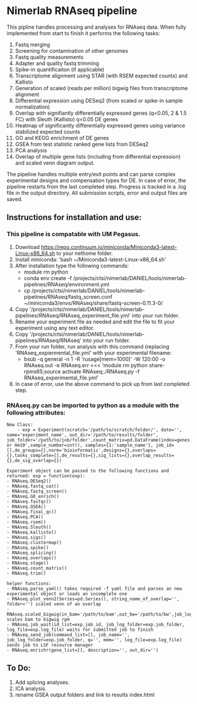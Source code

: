 # Nimerlab RNAseq pipeline

This pipline handles processing and analyses for RNAseq data.  When fully implemented from start to finish it performs the following tasks:
1. Fastq merging
2. Screening for contamination of other genomes
3. Fastq quality measurements
4. Adapter and quality fastq trimming
5. Spike-in quantificaiton (if applicable)
6. Transcriptome alignment using STAR (with RSEM expected counts) and Kallisto
7. Generation of scaled (reads per million) bigwig files from transcriptome alignment
7. Differential expression using DESeq2 (from scaled or spike-in sample normalization)
8. Overlap with signifiantly differentially expressed genes (q<0.05, 2 & 1.5 FC) with Sleuth (Kallisto) q<0.05 DE genes 
9. Heatmap of significantly differentially expressed genes using variance stabilized expected counts
10. GO and KEGG enrichment of DE genes
11. GSEA from test statistic ranked gene lists from DESeq2
12. PCA analysis
13. Overlap of multiple gene lists (including from differential expression) and scaled venn diagram output.

The pipeline handles multiple entry/exit points and can parse complex experimental designs and compensation types for DE.
In case of error, the pipeline restarts from the last completed step. Progress is tracked in a .log file in the output directory.
All submission scripts, error and output files are saved.

## Instructions for installation and use:

### This pipeline is compatable with UM Pegasus.

1. Download https://repo.continuum.io/miniconda/Miniconda3-latest-Linux-x86_64.sh to your nethome folder.
2. Install miniconda: 'bash ~/Miniconda3-latest-Linux-x86_64.sh'
3. After installation type the following commands:
	- module rm python
	- conda env create -f /projects/ctsi/nimerlab/DANIEL/tools/nimerlab-pipelines/RNAseq/environment.yml
	- cp /projects/ctsi/nimerlab/DANIEL/tools/nimerlab-pipelines/RNAseq/fastq_screen.conf ~/miniconda3/envs/RNAseq/share/fastq-screen-0.11.3-0/
4. Copy '/projects/ctsi/nimerlab/DANIEL/tools/nimerlab-pipelines/RNAseq/RNAseq_experiment_file.yml' into your run folder.
5. Rename your experiment file as needed and edit the file to fit your experiment using any text editor.
6. Copy '/projects/ctsi/nimerlab/DANIEL/tools/nimerlab-pipelines/RNAseq/RNAseq' into your run folder.
7. From your run folder, run analysis with this command (replacing 'RNAseq_expiermental_file.yml' with your experimental filename:
	- bsub -q general -n 1 -R 'rusage[mem=1000]' -W 120:00 -o RNAseq.out -e RNAseq.err <<< 'module rm python share-rpms65;source activate RNAseq;./RNAseq.py -f RNAseq_experimental_file.yml' 
8. In case of error, use the above command to pick up from last completed step.

### RNAseq.py can be imported to python as a module with the following attributes:
	New Class:
		- exp = Experiment(scratch='/path/to/scratch/folder/', date='', name='experiment_name', out_dir='/path/to/results/folder', job_folder='/path/to/job/folder',count_matrix=pd.DataFrame(index=genes,columns=samplenames),spike_counts=pd.DataFrame(),stop='',genome='hg38 or mm10',sample_number=int(), samples={1:'sample_name'}, job_id=[],de_groups={},norm='bioinformatic',designs={},overlaps={},tasks_complete=[],de_results={},sig_lists={},overlap_results={},de_sig_overlap={})
	
	Experiment object can be passed to the following functions and returned: exp = function(exp):
	- RNAseq.DESeq2()
	- RNAseq.fastq_cat()       
    - RNAseq.fastq_screen()
    - RNAseq.GO_enrich()
    - RNAseq.fastqc()
    - RNAseq.GSEA()
    - RNAseq.final_qc()
	- RNAseq.PCA()
	- RNAseq.rsem()
	- RNAseq.Sleuth()
	- RNAseq.kallisto()
	- RNAseq.sigs()
	- RNAseq.clustermap()
	- RNAseq.spike()
	- RNAseq.splicing()
	- RNAseq.overlaps()
	- RNAseq.stage()
	- RNAseq.count_matrix()      
	- RNAseq.trim()

	helper functions:
	- RNAseq.parse_yaml() takes required -f yaml file and parses an new experimental object or loads an incomplete one     
	- RNAseq.plot_venn2(Series=pd.Series(), string_name_of_overlap='', folder='') scaled venn of an overlap
	- RNAseq.scaled_bigwig(in_bam='/path/to/bam',out_bw='/path/to/bw',job_log_folder=exp.job_folder,name='',genome=exp.genome) scales bam to bigwig rpm
	- RNAseq.job_wait(id_list=exp.job_id, job_log_folder=exp.job_folder, log_file=exp.log_file) waits for submitted job to finish
	- RNAseq.send_job(command_list=[], job_name='', job_log_folder=exp.job_folder, q='', mem='', log_file=exp.log_file) sends job to LSF resource manager
	- RNAseq.enrichr(gene_list=[], description='', out_dir='')

## To Do:
1. Add splicing analyses.
2. ICA analysis.
3. rename GSEA output folders and link to results index.html

